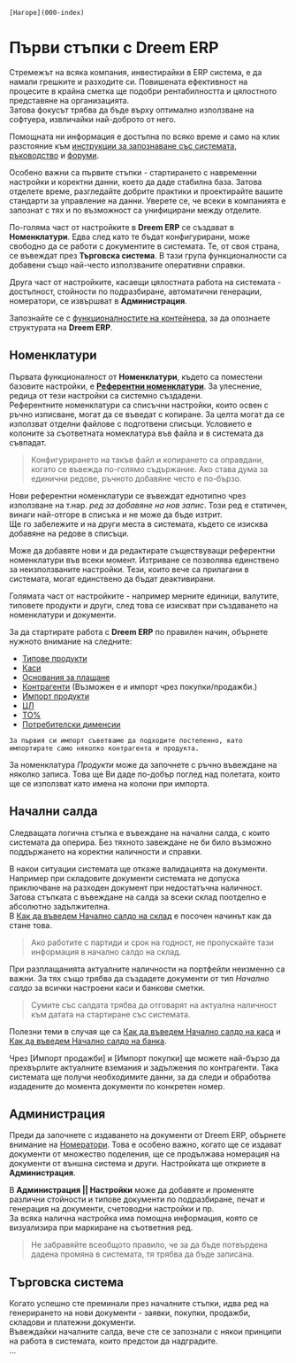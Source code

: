 ```{only} html
[Нагоре](000-index)
```
 
# Първи стъпки с Dreem ERP

Стремежът на всяка компания, инвестирайки в ERP система, е да намали грешките и разходите си. Повишената ефективност на процесите в крайна сметка ще подобри рентабилността и цялостното представяне на организацията.   
Затова фокусът трябва да бъде върху оптимално използване на софтуера, извличайки най-доброто от него.  

Помощната ни информация е достъпна по всяко време и само на клик разстояние към [инструкции за запознаване със системата](https://docs.unicontsoft.com/start/000-index.html), [ръководство](https://docs.unicontsoft.com/guide/erp/000-index.html) и [форуми](https://www.unicontsoft.com/forum/).


Особено важни са първите стъпки - стартирането с навременни настройки и коректни данни, което да даде стабилна база. Затова отделете време, разгледайте добрите практики и проектирайте вашите стандарти за управление на данни. 
Уверете се, че всеки в компанията е запознат с тях и по възможност са унифицирани между отделите.  

По-голяма част от настройките в **Dreem ERP** се създават в **Номенклатури**. Едва след като те бъдат конфигурирани, може свободно да се работи с документите в системата. Те, от своя страна, се въвеждат през **Търговска система**. В тази група функционалности са добавени също най-често използваните оперативни справки.    

Друга част от настройките, касаещи цялостната работа на системата - достъпност, стойности по подразбиране, автоматични генерации, номератори, се извършват в **Администрация**.  

Запознайте се с [функционалностите на контейнера](https://docs.unicontsoft.com/start/002-container.html), за да опознаете структурата на **Dreem ERP**.  

## **Номенклатури**  

Първата функционалност от **Номенклатури**, където са поместени базовите настройки, е [**Референтни номенклатури**](https://docs.unicontsoft.com/guide/erp/001-ref/001-nomenclatures/001-ref-nomenclatures.html). За улеснение, редица от тези настройки са системно създадени.  
Референтните номенклатури са списъчни настройки, които освен с ръчно изписване, могат да се въведат с копиране. За целта могат да се използват отделни файлове с подготвени списъци. Условието е колоните за съответната номеклатура във файла и в системата да съвпадат.  

> Конфигурирането на такъв файл и копирането са оправдани, когато се въвежда по-голямо съдържание. Ако става дума за единични редове, ръчното добавяне често е по-бързо.  

Нови референтни номенклатури се въвеждат еднотипно чрез използване на т.нар. *ред за добавяне на нов запис*. Този ред е статичен, винаги най-отгоре в списъка и не може да бъде изтрит.  
Ще го забележите и на други места в системата, където се изисква добавяне на редове в списъци.  

Може да добавяте нови и да редактирате съществуващи референтни номенклатури във всеки момент. Изтриване се позволява единствено за неизползваните настройки. Тези, които вече са прилагани в системата, могат единствено да бъдат деактивирани.   

Голямата част от настройките - например мерните единици, валутите, типовете продукти и други, след това се изискват при създаването на номенклатури и документи.  

За да стартирате работа с **Dreem ERP** по правилен начин, обърнете нужното внимание на следните:  

- [Типове продукти](https://www.unicontsoft.com/cms/node/9)  
- [Каси](https://www.unicontsoft.com/cms/node/18)  
- [Основания за плащане](https://www.unicontsoft.com/cms/node/20)  
- [Контрагенти](https://docs.unicontsoft.com/guide/erp/001-ref/001-nomenclatures/002-contragents.html) (Възможен е и импорт чрез покупки/продажби.)  
- [Импорт продукти](https://docs.unicontsoft.com/start/005-product-import.html)  
- [ЦЛ](https://docs.unicontsoft.com/guide/erp/001-ref/001-nomenclatures/005-price-lists.html)  
- [ТО%](https://docs.unicontsoft.com/guide/erp/001-ref/001-nomenclatures/006-discount-schemes.html)  
- [Потребителски дименсии](https://docs.unicontsoft.com/guide/erp/001-ref/001-nomenclatures/008-custom-dimensions.html)  

```{Tip}
За първия си импорт съветваме да подходите постепенно, като импортирате само няколко контрагента и продукта.  
```

За номенклатура *Продукти* може да започнете с ръчно въвеждане на няколко записа. Това ще Ви даде по-добър поглед над полетата, които ще се използват като имена на колони при импорта. 

## **Начални салда**  

Следващата логична стъпка е въвеждане на начални салда, с които системата да оперира. Без тяхното завеждане не би било възможно поддържането на коректни наличности и справки.  

В накои ситуации системата ще откаже валидацията на документи.  
Например при складовите документи системата не допуска приключване на разходен документ при недостатъчна наличност. Затова стъпката с въвеждане на салда за всеки склад поотделно е абсолютно задължителна.  
В [Как да въведем Начално салдо на склад](https://docs.unicontsoft.com/guide/erp/002-docs/002-trade-system/002-warehouse-documents/001-beg-saldo.html) е посочен начинът как да стане това.      

> Ако работите с партиди и срок на годност, не пропускайте тази информация в начално салдо на склад.  

При разплащанията актуалните наличности на портфейли неизменно са важни. За тях също трябва да създадете документи от тип *Начално салдо* за всички настроени каси и банкови сметки.  

> Сумите със салдата трябва да отговарят на актуална наличност към датата на стартиране със системата.  

Полезни теми в случая ще са [Как да въведем Начално салдо на каса](https://www.unicontsoft.com/cms/node/46) и [Как да въведем Начално салдо на банка](https://www.unicontsoft.com/cms/node/178).  

> 

Чрез [Импорт продажби] и [Импорт покупки] ще можете най-бързо да прехвърлите актуалните вземания и задължения по контрагенти. Така системата ще получи необходимите данни, за да следи и обработва издадените до момента документи по конкретен номер. 

## **Администрация**  

Преди да започнете с издаването на документи от Dreem ERP, обърнете внимание на [Номератори](https://docs.unicontsoft.com/guide/erp/001-ref/004-settings/004-counters.html). Това е особено важно, когато ще се издават документи от множество поделения, ще се продължава номерация на документи от външна система и други. Настройката ще откриете в **Администрация**.  

В **Администрация || Настройки** може да добавяте и променяте различни стойности и типове документи по подразбиране, печат и генерация на документи, счетоводни настройки и пр.  
За всяка налична настройка има помощна информация, която се визуализира при маркиране на съответния ред.  

> Не забравяйте всеобщото правило, че за да бъде потвърдена дадена промяна в системата, тя трябва да бъде записана.   

## **Tърговска система**  

Когато успешно сте преминали през началните стъпки, идва ред на генерирането на нови документи - заявки, покупки, продажби, складови и платежни документи.  
Въвеждайки началните салда, вече сте се запознали с някои принципи на работа в системата, които предстои да надградите.  
...  